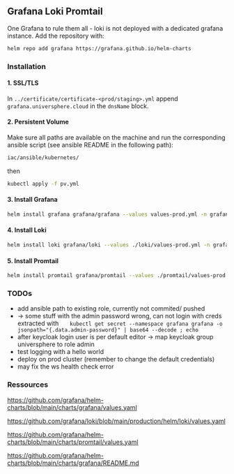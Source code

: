 ## Grafana Loki Promtail
One Grafana to rule them all - loki is not deployed with a dedicated grafana instance.
Add the repository with:
```bash
helm repo add grafana https://grafana.github.io/helm-charts
```
### Installation
#### 1. SSL/TLS
In `../certificate/certificate-<prod/staging>.yml` append `grafana.universphere.cloud` in the `dnsName` block.

#### 2. Persistent Volume
Make sure all paths are available on the machine and run the corresponding ansible script (see ansible README in the following path):
```bash
iac/ansible/kubernetes/
```

then

```bash
kubectl apply -f pv.yml
```
#### 3. Install Grafana

```bash
helm install grafana grafana/grafana --values values-prod.yml -n grafana
```

#### 4. Install Loki
```bash
helm install loki grafana/loki --values ./loki/values-prod.yml -n grafana
```
#### 5. Install Promtail
```bash
helm install promtail grafana/promtail --values ./promtail/values-prod.yml -n grafana
```

### TODOs
* add ansible path to existing role, currently not commited/ pushed
* -> some stuff with the admin password wrong, can not login with creds extracted with `   kubectl get secret --namespace grafana grafana -o jsonpath="{.data.admin-password}" | base64 --decode ; echo`
* after keycloak login user is per default editor -> map keycloak group universphere to role admin  
* test logging with a hello world
* deploy on prod cluster (remember to change the default credentials)
* may fix the ws health check error 

### Ressources
https://github.com/grafana/helm-charts/blob/main/charts/grafana/values.yaml

https://github.com/grafana/loki/blob/main/production/helm/loki/values.yaml

https://github.com/grafana/helm-charts/blob/main/charts/promtail/values.yaml

https://github.com/grafana/helm-charts/blob/main/charts/grafana/README.md
